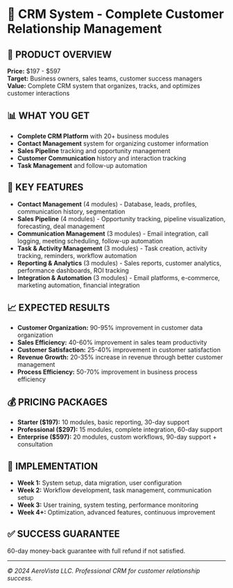 # 💼 CRM System - Complete Customer Relationship Management

## 🎯 **PRODUCT OVERVIEW**
**Price:** $197 - $597  
**Target:** Business owners, sales teams, customer success managers  
**Value:** Complete CRM system that organizes, tracks, and optimizes customer interactions  

## 📊 **WHAT YOU GET**
- **Complete CRM Platform** with 20+ business modules
- **Contact Management** system for organizing customer information
- **Sales Pipeline** tracking and opportunity management
- **Customer Communication** history and interaction tracking
- **Task Management** and follow-up automation

## 🚀 **KEY FEATURES**
- **Contact Management** (4 modules) - Database, leads, profiles, communication history, segmentation
- **Sales Pipeline** (4 modules) - Opportunity tracking, pipeline visualization, forecasting, deal management
- **Communication Management** (3 modules) - Email integration, call logging, meeting scheduling, follow-up automation
- **Task & Activity Management** (3 modules) - Task creation, activity tracking, reminders, workflow automation
- **Reporting & Analytics** (3 modules) - Sales reports, customer analytics, performance dashboards, ROI tracking
- **Integration & Automation** (3 modules) - Email platforms, e-commerce, marketing automation, financial integration

## 📈 **EXPECTED RESULTS**
- **Customer Organization:** 90-95% improvement in customer data organization
- **Sales Efficiency:** 40-60% improvement in sales team productivity
- **Customer Satisfaction:** 25-40% improvement in customer satisfaction
- **Revenue Growth:** 20-35% increase in revenue through better customer management
- **Process Efficiency:** 50-70% improvement in business process efficiency

## 💰 **PRICING PACKAGES**
- **Starter ($197):** 10 modules, basic reporting, 30-day support
- **Professional ($297):** 15 modules, complete integration, 60-day support
- **Enterprise ($597):** 20 modules, custom workflows, 90-day support + consultation

## 🎯 **IMPLEMENTATION**
- **Week 1:** System setup, data migration, user configuration
- **Week 2:** Workflow development, task management, communication setup
- **Week 3:** User training, system testing, performance monitoring
- **Week 4+:** Optimization, advanced features, continuous improvement

## ✅ **SUCCESS GUARANTEE**
60-day money-back guarantee with full refund if not satisfied.

---
*© 2024 AeroVista LLC. Professional CRM for customer relationship success.*
